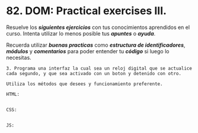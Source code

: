 # 82. DOM: Practical exercises III.

Resuelve los ***siguientes ejercicios*** con tus conocimientos aprendidos en el curso. Intenta utilizar lo menos posible tus ***apuntes*** o ***ayuda***.

Recuerda utilizar ***buenas practicas*** como ***estructura de identificadores***, ***módulos*** y ***comentarios*** para poder entender tu ***código*** si luego lo necesitas.


	3. Programa una interfaz la cual sea un reloj digital que se actualice cada segundo, y que sea activado con un boton y detenido con otro. 

	Utiliza los métodos que desees y funcionamiento preferente.

	HTML:

~~~

~~~

	CSS:

~~~

~~~

	JS:

~~~

~~~